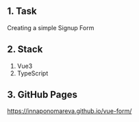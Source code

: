 ## 1. Task

Creating a simple Signup Form

## 2. Stack

1. Vue3
2. TypeScript

## 3. GitHub Pages

https://innaponomareva.github.io/vue-form/
